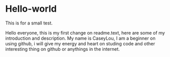 # Hello-world
This is for a small test.

Hello everyone, this is my first change on readme.text, here are some of my introduction and description.
My name is CaseyLou, I am a beginner on using github, i will give my energy and heart on studing code and other interesting thing on github or anythings in the internet.

